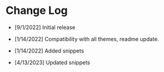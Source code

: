 # Change Log

- [9/1/2022] Initial release

- [1/14/2022] Compatibility with all themes, readme update.

- [1/14/2022] Added snippets

- [4/13/2023] Updated snippets